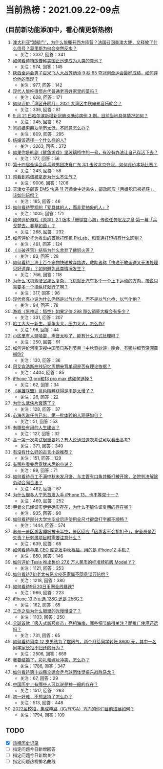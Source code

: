 # 当前热榜：2021.09.22-09点
## (目前新功能添加中，看心情更新热榜)
1. [澳大利亚“潜艇门”，为什么能撕开西方阵营？法国召回美澳大使，又释放了什么信号？莫里斯为何会突然反水？](https://www.zhihu.com/question/487928094)
    * 关注：2337, 回答：341
2. [如何看待特朗普称美国正迅速成为人类的粪池？](https://www.zhihu.com/question/487950219)
    * 关注：574, 回答：145
3. [陕西全运会男子百米飞人大战苏炳添 9 秒 95 夺冠创全运会最好成绩，如何评价他的表现？](https://www.zhihu.com/question/488153624)
    * 关注：977, 回答：142
4. [现代人能吃得惯古代普通老百姓家里的菜吗？](https://www.zhihu.com/question/443939950)
    * 关注：628, 回答：171
5. [如何评价「湾区升明月」2021 大湾区中秋电影音乐晚会？](https://www.zhihu.com/question/488140784)
    * 关注：336, 回答：81
6. [9 月 21 日哈尔滨新增新冠肺炎确诊病例 3 例，目前当地具体情况如何？](https://www.zhihu.com/question/488152992)
    * 关注：245, 回答：62
7. [爸妈嫌男朋友学历太低，不同意怎么办？](https://www.zhihu.com/question/486801599)
    * 关注：809, 回答：295
8. [结婚该选择一个什么样的人?](https://www.zhihu.com/question/485227674)
    * 关注：3263, 回答：372
9. [如果你是韩剧《鱿鱼游戏》里玻璃桥中的一号，有没有办法让自己存活下去？](https://www.zhihu.com/question/487910041)
    * 关注：177, 回答：56
10. [第十四届全运会乒乓球男团决赛广东 3:1 击败北京夺冠，如何评价本场比赛？](https://www.zhihu.com/question/488166747)
    * 关注：243, 回答：58
11. [鸡看到鸡蛋被拿走为什么不生气？](https://www.zhihu.com/question/24728044)
    * 关注：9006, 回答：1206
12. [天津女子邮寄 EMS 快递 11 万黄金中途丢失，邮政回应「两嫌犯已被抓获」，该如何赔偿？](https://www.zhihu.com/question/487511766)
    * 关注：185, 回答：46
13. [如何看待罗翔的「爱具体的人，而非爱抽象的人」?](https://www.zhihu.com/question/486879608)
    * 关注：1005, 回答：171
14. [如何评价游戏《原神》2.1 版本「珊瑚宫心海」传说任务眠龙之章·第一幕「兵戈梦去，春草如茵」？](https://www.zhihu.com/question/487971538)
    * 关注：268, 回答：232
15. [如何评价华为推出的首款打印机 PixLab，和普通打印机有什么区别？](https://www.zhihu.com/question/486630038)
    * 关注：491, 回答：124
16. [《斗破苍穹》结局为什么舍弃了佛怒火莲？](https://www.zhihu.com/question/486920366)
    * 关注：83, 回答：28
17. [如何看待上海上百个宠物快递被弃路边，救助者称「快递不敢派送又无法处理只好遗弃」？如何避免此类情况发生？](https://www.zhihu.com/question/488074153)
    * 关注：766, 回答：118
18. [为什么飞机驾驶室那么复杂，飞机就比汽车多个一个上下运动的方向，按说只需要多一个操纵杆就行了啊？](https://www.zhihu.com/question/487919944)
    * 关注：317, 回答：96
19. [现代修真小说为什么仍然是以气化剑，而不是以气化枪，以气化炮？](https://www.zhihu.com/question/487757654)
    * 关注：94, 回答：78
20. [游戏《黑神话：悟空》如果定价 298 那么销量大概会有多少？](https://www.zhihu.com/question/485671595)
    * 关注：331, 回答：207
21. [哈工大大一新生，竞争太大，压力太大，怎么办?](https://www.zhihu.com/question/485842492)
    * 关注：96, 回答：44
22. [小区里有人骑哈雷，声音太吵了，能有什么方式处理吗？](https://www.zhihu.com/question/378509858)
    * 关注：250, 回答：91
23. [如何评价河南卫视中国节日系列节目「中秋奇妙游」晚会，有哪些细节深深震撼你?](https://www.zhihu.com/question/487834126)
    * 关注：130, 回答：36
24. [用艾宾浩斯曲线记忆周期来背单词是否有理论依据？](https://www.zhihu.com/question/19798259)
    * 关注：4404, 回答：85
25. [iPhone 13 pro和13 pro max 该如何选择？](https://www.zhihu.com/question/487798929)
    * 关注：62, 回答：34
26. [《英雄联盟》蓝色精粹获得是不是太慢了？](https://www.zhihu.com/question/488027345)
    * 关注：26, 回答：22
27. [为什么武侠片衰落了？](https://www.zhihu.com/question/480063802)
    * 关注：128, 回答：37
28. [心海传说任务已出，第一批体验的人观感如何？](https://www.zhihu.com/question/488138884)
    * 关注：51, 回答：53
29. [有哪些有用的人生建议？](https://www.zhihu.com/question/487776135)
    * 关注：127, 回答：32
30. [高一第一次考试很重要吗？有人说通过这次考试可以看出高考?](https://www.zhihu.com/question/480471355)
    * 关注：371, 回答：340
31. [有没有什么好的古言小说推荐？](https://www.zhihu.com/question/477334077)
    * 关注：151, 回答：129
32. [有哪些看完后意犹未尽的小说？](https://www.zhihu.com/question/479471855)
    * 关注：89, 回答：71
33. [如何看待员工不满中秋未发月饼，与主管有口角并撕打被开除，法院判决解除劳动合同合法？](https://www.zhihu.com/question/487790743)
    * 关注：492, 回答：67
34. [为什么很多人宁愿首发入手 iPhone 13，也不等双十一？](https://www.zhihu.com/question/487667932)
    * 关注：469, 回答：252
35. [甲骨文已经证实伊尹确实存在，为什么不能佐证夏朝的存在呢？](https://www.zhihu.com/question/487085237)
    * 关注：935, 回答：90
36. [如何看待部分大学生毕业后连使用全尺寸键盘打字都不顺畅？](https://www.zhihu.com/question/265816543)
    * 关注：1444, 回答：574
37. [苏州一景区游客蹦极被卡半空，景区回应「因游客不会扣扣子」，安全员是否失责？玩刺激项目时需要注意什么？](https://www.zhihu.com/question/488079052)
    * 关注：639, 回答：65
38. [如何看待苹果 CEO 库克发中秋祝福，用的是 iPhone12 手机？](https://www.zhihu.com/question/488093554)
    * 关注：850, 回答：146
39. [如何评价 Tesla 推出售价 27.6 万人民币的标准续航版 Model Y？](https://www.zhihu.com/question/470837546)
    * 关注：1121, 回答：253
40. [如何看待7旬老太被恶犬咬死家属不同意10万赔偿？](https://www.zhihu.com/question/487827968)
    * 关注：1218, 回答：380
41. [如何看待9月20日币圈全线暴跌?](https://www.zhihu.com/question/488003026)
    * 关注：986, 回答：223
42. [iPhone 13 Pro 选 128G 还是 256G？](https://www.zhihu.com/question/487070572)
    * 关注：162, 回答：65
43. [工作之后为什么眼里的光慢慢没了？](https://www.zhihu.com/question/487773577)
    * 关注：1103, 回答：250
44. [全球首款「吸入式新冠疫苗」亮相海南，哪些细节值得关注？距推广使用还远吗？](https://www.zhihu.com/question/487179725)
    * 关注：731, 回答：65
45. [如何看待河南 12 岁男孩为了摆阔气，两个月给同学转账 8800 元，其中一名同学家长拒不归还的行为？](https://www.zhihu.com/question/487950061)
    * 关注：2506, 回答：669
46. [我要结婚了，彩礼和嫁妆冲突，怎么办？](https://www.zhihu.com/question/487336103)
    * 关注：1786, 回答：347
47. [如何看待第十四届全运会乒乓球团体樊振东战胜马龙？](https://www.zhihu.com/question/488169841)
    * 关注：67, 回答：29
48. [中国历史上有哪些人可以说是神一般的存在？](https://www.zhihu.com/question/349327981)
    * 关注：1517, 回答：263
49. [初一好难，不想坚持了怎么办？](https://www.zhihu.com/question/486158879)
    * 关注：513, 回答：448
50. [2022届校招，集成电路（IC/FPGA）方向的你们目前进展如何？](https://www.zhihu.com/question/448264987)
    * 关注：1794, 回答：109
## TODO
* [x] [热榜历史记录](hot_history/AllHot.md)
* [ ] 指定问题今日新增回答
* [ ] 指定问题今日新增关注
* [ ] 指定问题热榜排名曲线
